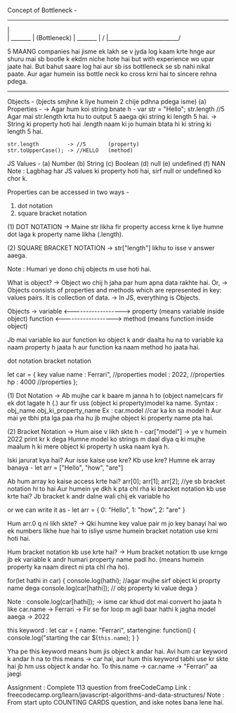 
Concept of Bottleneck -
 __________________________
 |                         \
 |                          \_______
 |                          (Bottleneck)
 |                           _______
 |                          /
 |_________________________/

 5 MAANG companies hai jisme ek lakh se v jyda log kaam krte hnge aur shuru
 mai sb bootle k ekdm niche hote hai but with experience wo upar jaate hai.
 But bahut saare log hai aur sb iss bottleneck se sb nahi nikal paate. Aur agar
 humein iss bottle neck ko cross krni hai to sincere rehna pdega.

-----------------------------
Objects - (bjects smjhne k liye humein 2 chije pdhna pdega isme)
(a) Properties - 
-> Agar hum koi string bnate h -
    var str = "Hello";
    str.length  //5
    Agar mai str.length krta hu to output 5 aaega qki string ki length 5 hai. 
-> String ki property hoti hai .length naam ki jo humain btata hi ki string ki length 5 hai.

    str.length         -> //5       (property)
    str.toUpperCase(); -> //HELLO   (method)

JS Values -
(a) Number
(b) String
(c) Boolean
(d) null
(e) undefined
(f) NAN
Note : Lagbhag har JS values ki property hoti hai, sirf null or undefined ko chor k.

Properties can be accessed in two ways -
1) dot notation
2) square bracket notation


(1) DOT NOTATION -> Maine str likha fir property access krne k liye humne dot laga k property name likha (.length).

(2) SQUARE BRACKET NOTATION -> str["length"] likhu to isse v answer aaega.

Note : Humari ye dono chij objects m use hoti hai.

What is object?
-> Object wo chij h jaha par hum apna data rakhte hai.
    Or,
-> Objects consists of properties and methods which are represented in key: values pairs. It is collection of data.
-> In JS, everything is Objects.


Objects ->
variable <------------------> property (means variable inside object)
function <------------------> method (means function inside object)

Jb mai variable ko aur function ko object k andr daalta hu na to variable ka naam property h jaata h aur function ka naam method ho jaata hai.

dot notation
bracket notation

let car = {
    key     value
    name  : Ferrari",  //properties
    model : 2022,      //properties
    hp    : 4000       //properties
};

(1) Dot Notation ->
Ab mujhe car k baare m janna h to (object name)cars fir ek dot lagate h (.) aur fir uss (object ki property)model ka name.
Syntax : obj_name.obj_ki_property_name
Ex : car.model  //car ka kn sa model h
Aur mai ye tbhi pta lga paa rha hu jb mujhe object ki property name pta hai.

(2) Bracket Notation ->
Hum aise v likh skte h -
car["model"] -> ye v humein 2022 print kr k dega
Humne model ko strings m daal diya q ki mujhe maalum h ki mere object ki property h uska naam kya h.

Iski jarurat kya hai? Aur isse kaise use kre? Kb use kre?
Humne ek array banaya -
let arr = ["Hello", "how", "are"]

Ab hum array ko kaise access krte hai?
arr[0];
arr[1];
arr[2]; //ye sb bracket notation hi to hai
Aur humein ye dkh k pta chl rha ki bracket notation kb use krte hai?
Jb bracket k andr dalne wali chij ek variable ho

or we can write it as -
let arr = {
    0: "Hello",
    1: "how",
    2: "are"
}

Hum arr.0 q ni likh skte?
-> Qki humne key value pair m jo key banayi hai wo ek numbers likhe hue  hai to isliye usme humein bracket notation use krni hoti hai.

Hum bracket notation kb use krte hai?
-> Hum bracket notation tb use krnge jb ek variable k andr humari property name padi ho. (means humein property ka naam direct ni pta chl rha ho).

for(let hathi in car) {
    console.log(hathi); //agar mujhe sirf object ki proprty name dega
    console.log(car[hathi]); // obj property ki value dega
}

Note : console.log(car[hathi]);
-> isme car khud dot mai convert ho jaata h like car.name -> Ferrari
-> Fir se for loop m agli baar hathi k jagha model aaega -> 2022


this keyword :
let car = {
    name: "Ferrari",
    startengine: function() {
        console.log("starting the car $(`this.name`);
    }
}

Yha pe this keyword means hum jis object k andar hai. 
Avi hum car keyword k andar h na to this means -> car hai, aur hum this keyword tabhi use kr skte hai jb hm uss object k andar ho. 
To this.name -> car.name -> "Ferrari" aa jaegi


Assignment : Complete 113 question from freeCodeCamp
Link : freecodecamp.org/learn/javascript-algorithms-and-data-structures/
Note : From start upto COUNTING CARDS question, and iske notes bana lene hai.